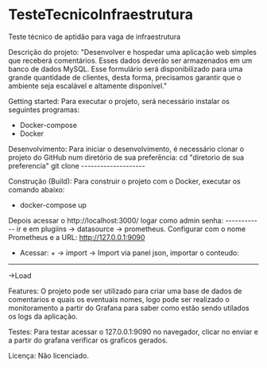 # TesteTecnicoInfraestrutura
Teste técnico de aptidão para vaga de infraestrutura 


Descrição do projeto:
"Desenvolver e hospedar uma aplicação web simples que receberá comentários.
Esses dados deverão ser armazenados em um banco de dados MySQL. Esse
formulário será disponibilizado para uma grande quantidade de clientes, desta
forma, precisamos garantir que o ambiente seja escalável e altamente
disponível."


Getting started:
Para executar o projeto, será necessário instalar os seguintes programas:
- Docker-compose
- Docker 

Desenvolvimento:
Para iniciar o desenvolvimento, é necessário clonar o projeto do GitHub num diretório de sua preferência:
cd "diretorio de sua preferencia"
git clone --------------------


Construção (Build): 
Para construir o projeto com o Docker, executar os comando abaixo:
- docker-compose up

Depois acessar o http://localhost:3000/ logar como admin senha: ------------ ir e em plugiins -> datasource -> prometheus. Configurar com o nome Prometheus e a URL: http://127.0.0.1:9090
- Acessar: + -> import -> Import via panel json, importar o conteudo:

----------
->Load 

Features: 
O projeto pode ser utilizado para criar uma base de dados de comentarios e quais os eventuais nomes, logo pode ser realizado o monitoramento a partir do Grafana para saber como estão sendo utilados os logs da aplicação.

Testes: 
Para testar acessar o 127.0.0.1:9090 no navegador, clicar no enviar e a partir do grafana verificar os graficos gerados. 

Licença:
Não licenciado.
